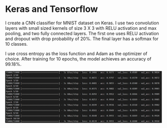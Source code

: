 # Keras and Tensorflow
I create a CNN classifier for MNIST dataset on Keras. I use two convolution layers with small sized kernels of size 3 X 3 with RELU activation and max pooling, and two fully connected layers. The first one uses RELU activation and dropout with drop probability of 20%. The final layer has a softmax for 10 classes. 

I use cross entropy as the loss function and Adam as the optimizer of choice. After training for 10 epochs, the model achieves an accuracy of 99.18%.

![Accuracy](results/accuracy.png)